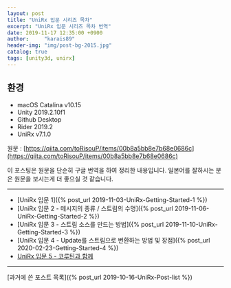 ```yaml
---
layout: post
title: "UniRx 입문 시리즈 목차"
excerpt: "UniRx 입문 시리즈 목차 번역"
date: 2019-11-17 12:35:00 +0900
author:     "karais89"
header-img: "img/post-bg-2015.jpg"
catalog: true
tags: [unity3d, unirx]
---
```



## 환경

- macOS Catalina v10.15
- Unity 2019.2.10f1
- Github Desktop
- Rider 2019.2
- UniRx v7.1.0

원문 : [https://qiita.com/toRisouP/items/00b8a5bb8e7b68e0686c](https://qiita.com/toRisouP/items/00b8a5bb8e7b68e0686c)

이 포스팅은 원문을 단순히 구글 번역을 하여 정리한 내용입니다. 일본어를 잘하시는 분은 원문을 보시는게 더 좋으실 것 같습니다. 

---

- [UniRx 입문 1]({% post_url 2019-11-03-UniRx-Getting-Started-1 %})
- [UniRx 입문 2 - 메시지의 종류 / 스트림의 수명]({% post_url 2019-11-06-UniRx-Getting-Started-2 %})
- [UniRx 입문 3 - 스트림 소스를 만드는 방법]({% post_url 2019-11-10-UniRx-Getting-Started-3 %})
- [UniRx 입문 4 - Update를 스트림으로 변환하는 방법 및 장점]({% post_url 2020-02-23-Getting-Started-4 %})
- [UniRx 입문 5 - 코루틴과 함께](http://qiita.com/toRisouP/items/c4b9c5701dd6c991b481)

---

[과거에 쓴 포스트 목록]({% post_url 2019-10-16-UniRx-Post-list %})